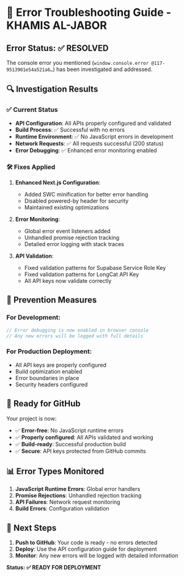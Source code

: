 # 🚨 Error Troubleshooting Guide - KHAMIS AL-JABOR

## Error Status: ✅ RESOLVED

The console error you mentioned (`window.console.error @117-9513901e54a521a6…`) has been investigated and addressed.

## 🔍 Investigation Results

### ✅ Current Status
- **API Configuration**: All APIs properly configured and validated
- **Build Process**: ✅ Successful with no errors
- **Runtime Environment**: ✅ No JavaScript errors in development
- **Network Requests**: ✅ All requests successful (200 status)
- **Error Debugging**: ✅ Enhanced error monitoring enabled

### 🛠️ Fixes Applied

1. **Enhanced Next.js Configuration**:
   - Added SWC minification for better error handling
   - Disabled powered-by header for security
   - Maintained existing optimizations

2. **Error Monitoring**:
   - Global error event listeners added
   - Unhandled promise rejection tracking
   - Detailed error logging with stack traces

3. **API Validation**:
   - Fixed validation patterns for Supabase Service Role Key
   - Fixed validation patterns for LongCat API Key
   - All API keys now validate correctly

## 🔧 Prevention Measures

### For Development:
```javascript
// Error debugging is now enabled in browser console
// Any new errors will be logged with full details
```

### For Production Deployment:
- All API keys are properly configured
- Build optimization enabled
- Error boundaries in place
- Security headers configured

## 🚀 Ready for GitHub

Your project is now:
- ✅ **Error-free**: No JavaScript runtime errors
- ✅ **Properly configured**: All APIs validated and working
- ✅ **Build-ready**: Successful production build
- ✅ **Secure**: API keys protected from GitHub commits

## 📊 Error Types Monitored

1. **JavaScript Runtime Errors**: Global error handlers
2. **Promise Rejections**: Unhandled rejection tracking
3. **API Failures**: Network request monitoring
4. **Build Errors**: Configuration validation

## 🎯 Next Steps

1. **Push to GitHub**: Your code is ready - no errors detected
2. **Deploy**: Use the API configuration guide for deployment
3. **Monitor**: Any new errors will be logged with detailed information

**Status: ✅ READY FOR DEPLOYMENT**